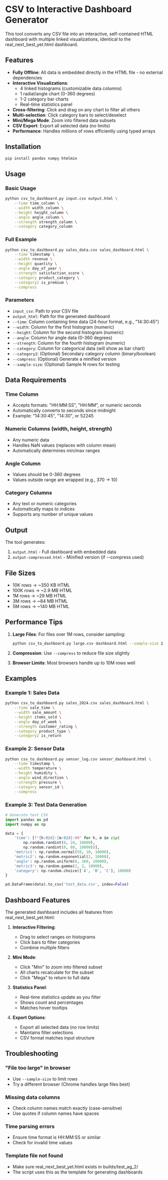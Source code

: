# CSV to Interactive Dashboard Generator

This tool converts any CSV file into an interactive, self-contained HTML dashboard with multiple linked visualizations, identical to the real_next_best_yet.html dashboard.

## Features

- **Fully Offline**: All data is embedded directly in the HTML file - no external dependencies
- **Interactive Visualizations**: 
  - 4 linked histograms (customizable data columns)
  - 1 radial/angle chart (0-360 degrees)
  - 1-2 category bar charts
  - Real-time statistics panel
- **Cross-filtering**: Click and drag on any chart to filter all others
- **Multi-selection**: Click category bars to select/deselect
- **Mini/Mega Mode**: Zoom into filtered data subsets
- **CSV Export**: Export all selected data (no limits)
- **Performance**: Handles millions of rows efficiently using typed arrays

## Installation

```bash
pip install pandas numpy htmlmin
```

## Usage

### Basic Usage

```bash
python csv_to_dashboard.py input.csv output.html \
    --time time_column \
    --width width_column \
    --height height_column \
    --angle angle_column \
    --strength strength_column \
    --category category_column
```

### Full Example

```bash
python csv_to_dashboard.py sales_data.csv sales_dashboard.html \
    --time timestamp \
    --width revenue \
    --height quantity \
    --angle day_of_year \
    --strength satisfaction_score \
    --category product_category \
    --category2 is_premium \
    --compress
```

### Parameters

- `input_csv`: Path to your CSV file
- `output_html`: Path for the generated dashboard
- `--time`: Column containing time data (24-hour format, e.g., "14:30:45")
- `--width`: Column for the first histogram (numeric)
- `--height`: Column for the second histogram (numeric)
- `--angle`: Column for angle data (0-360 degrees)
- `--strength`: Column for the fourth histogram (numeric)
- `--category`: Column for categorical data (will show as bar chart)
- `--category2`: (Optional) Secondary category column (binary/boolean)
- `--compress`: (Optional) Generate a minified version
- `--sample-size`: (Optional) Sample N rows for testing

## Data Requirements

### Time Column
- Accepts formats: "HH:MM:SS", "HH:MM", or numeric seconds
- Automatically converts to seconds since midnight
- Example: "14:30:45", "14:30", or 52245

### Numeric Columns (width, height, strength)
- Any numeric data
- Handles NaN values (replaces with column mean)
- Automatically determines min/max ranges

### Angle Column
- Values should be 0-360 degrees
- Values outside range are wrapped (e.g., 370 → 10)

### Category Columns
- Any text or numeric categories
- Automatically maps to indices
- Supports any number of unique values

## Output

The tool generates:
1. `output.html` - Full dashboard with embedded data
2. `output-compressed.html` - Minified version (if --compress used)

## File Sizes

- 10K rows → ~350 KB HTML
- 100K rows → ~2.9 MB HTML  
- 1M rows → ~29 MB HTML
- 3M rows → ~84 MB HTML
- 5M rows → ~140 MB HTML

## Performance Tips

1. **Large Files**: For files over 1M rows, consider sampling:
   ```bash
   python csv_to_dashboard.py large.csv dashboard.html --sample-size 1000000 ...
   ```

2. **Compression**: Use `--compress` to reduce file size slightly

3. **Browser Limits**: Most browsers handle up to 10M rows well

## Examples

### Example 1: Sales Data
```bash
python csv_to_dashboard.py sales_2024.csv sales_dashboard.html \
    --time sale_time \
    --width sale_amount \
    --height items_sold \
    --angle day_of_week \
    --strength customer_rating \
    --category product_type \
    --category2 is_return
```

### Example 2: Sensor Data
```bash
python csv_to_dashboard.py sensor_log.csv sensor_dashboard.html \
    --time timestamp \
    --width temperature \
    --height humidity \
    --angle wind_direction \
    --strength pressure \
    --category sensor_id \
    --compress
```

### Example 3: Test Data Generation
```python
# Generate test CSV
import pandas as pd
import numpy as np

data = {
    'time': [f"{h:02d}:{m:02d}:00" for h, m in zip(
        np.random.randint(0, 24, 10000), 
        np.random.randint(0, 60, 10000))],
    'metric1': np.random.normal(50, 10, 10000),
    'metric2': np.random.exponential(2, 10000),
    'angle': np.random.uniform(0, 360, 10000),
    'metric3': np.random.gamma(2, 2, 10000),
    'category': np.random.choice(['A', 'B', 'C'], 10000)
}

pd.DataFrame(data).to_csv('test_data.csv', index=False)
```

## Dashboard Features

The generated dashboard includes all features from real_next_best_yet.html:

1. **Interactive Filtering**: 
   - Drag to select ranges on histograms
   - Click bars to filter categories
   - Combine multiple filters

2. **Mini Mode**:
   - Click "Mini" to zoom into filtered subset
   - All charts recalculate for the subset
   - Click "Mega" to return to full data

3. **Statistics Panel**:
   - Real-time statistics update as you filter
   - Shows count and percentages
   - Matches hover tooltips

4. **Export Options**:
   - Export all selected data (no row limits)
   - Maintains filter selections
   - CSV format matches input structure

## Troubleshooting

### "File too large" in browser
- Use `--sample-size` to limit rows
- Try a different browser (Chrome handles large files best)

### Missing data columns
- Check column names match exactly (case-sensitive)
- Use quotes if column names have spaces

### Time parsing errors
- Ensure time format is HH:MM:SS or similar
- Check for invalid time values

### Template file not found
- Make sure real_next_best_yet.html exists in builds/test_ag_2/
- The script uses this as the template for generating dashboards